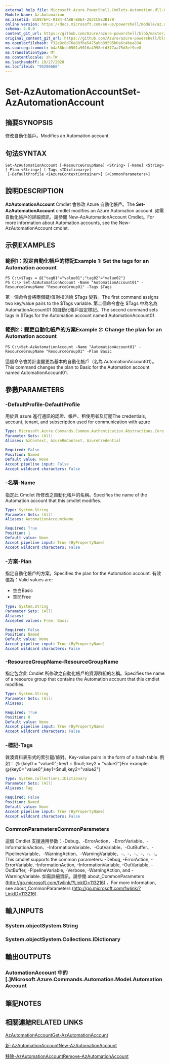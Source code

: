 ```yaml
---
external help file: Microsoft.Azure.PowerShell.Cmdlets.Automation.dll-Help.xml
Module Name: Az.Automation
ms.assetid: B1897EFC-0184-4A8B-B8E4-203CC8E3B179
online version: https://docs.microsoft.com/en-us/powershell/module/az.automation/set-azautomationaccount
schema: 2.0.0
content_git_url: https://github.com/Azure/azure-powershell/blob/master/src/Automation/Automation/help/Set-AzAutomationAccount.md
original_content_git_url: https://github.com/Azure/azure-powershell/blob/master/src/Automation/Automation/help/Set-AzAutomationAccount.md
ms.openlocfilehash: f32e9c0d76e88fba5475abb39595b0a6c4bea834
ms.sourcegitcommit: b4a38bcb0501a9016a4998efd377aa75d3ef9ce8
ms.translationtype: MT
ms.contentlocale: zh-TW
ms.lasthandoff: 10/27/2020
ms.locfileid: "94286668"
---
```

# <span data-ttu-id="e8ada-101">Set-AzAutomationAccount</span><span class="sxs-lookup"><span data-stu-id="e8ada-101">Set-AzAutomationAccount</span></span>

## <span data-ttu-id="e8ada-102">摘要</span><span class="sxs-lookup"><span data-stu-id="e8ada-102">SYNOPSIS</span></span>
<span data-ttu-id="e8ada-103">修改自動化帳戶。</span><span class="sxs-lookup"><span data-stu-id="e8ada-103">Modifies an Automation account.</span></span>

## <span data-ttu-id="e8ada-104">句法</span><span class="sxs-lookup"><span data-stu-id="e8ada-104">SYNTAX</span></span>

```
Set-AzAutomationAccount [-ResourceGroupName] <String> [-Name] <String> [-Plan <String>] [-Tags <IDictionary>]
 [-DefaultProfile <IAzureContextContainer>] [<CommonParameters>]
```

## <span data-ttu-id="e8ada-105">說明</span><span class="sxs-lookup"><span data-stu-id="e8ada-105">DESCRIPTION</span></span>
<span data-ttu-id="e8ada-106">**AzAutomationAccount** Cmdlet 會修改 Azure 自動化帳戶。</span><span class="sxs-lookup"><span data-stu-id="e8ada-106">The **Set-AzAutomationAccount** cmdlet modifies an Azure Automation account.</span></span>
<span data-ttu-id="e8ada-107">如需自動化帳戶的詳細資訊，請參閱 New-AzAutomationAccount Cmdlet。</span><span class="sxs-lookup"><span data-stu-id="e8ada-107">For more information about Automation accounts, see the New-AzAutomationAccount cmdlet.</span></span>

## <span data-ttu-id="e8ada-108">示例</span><span class="sxs-lookup"><span data-stu-id="e8ada-108">EXAMPLES</span></span>

### <span data-ttu-id="e8ada-109">範例1：設定自動化帳戶的標記</span><span class="sxs-lookup"><span data-stu-id="e8ada-109">Example 1: Set the tags for an Automation account</span></span>
```
PS C:\>$Tags = @{"tag01"="value01";"tag02"="value02"}
PS C:\> Set-AzAutomationAccount -Name "AutomationAccount01" -ResourceGroupName "ResourceGroup01" -Tags $Tags
```

<span data-ttu-id="e8ada-110">第一個命令會將兩個鍵/值對指派給 $Tags 變數。</span><span class="sxs-lookup"><span data-stu-id="e8ada-110">The first command assigns two key/value pairs to the $Tags variable.</span></span>
<span data-ttu-id="e8ada-111">第二個命令會在 $Tags 中為名為 AutomationAccount01 的自動化帳戶設定標記。</span><span class="sxs-lookup"><span data-stu-id="e8ada-111">The second command sets tags in $Tags for the Automation account named AutomationAccount01.</span></span>

### <span data-ttu-id="e8ada-112">範例2：變更自動化帳戶的方案</span><span class="sxs-lookup"><span data-stu-id="e8ada-112">Example 2: Change the plan for an Automation account</span></span>
```
PS C:\>Set-AzAutomationAccount -Name "AutomationAccount01" -ResourceGroupName "ResourceGroup01" -Plan Basic
```

<span data-ttu-id="e8ada-113">這個命令會將計畫變更為基本的自動化帳戶（名為 AutomationAccount01）。</span><span class="sxs-lookup"><span data-stu-id="e8ada-113">This command changes the plan to Basic for the Automation account named AutomationAccount01.</span></span>

## <span data-ttu-id="e8ada-114">參數</span><span class="sxs-lookup"><span data-stu-id="e8ada-114">PARAMETERS</span></span>

### <span data-ttu-id="e8ada-115">-DefaultProfile</span><span class="sxs-lookup"><span data-stu-id="e8ada-115">-DefaultProfile</span></span>
<span data-ttu-id="e8ada-116">用於與 azure 進行通訊的認證、帳戶、租使用者及訂閱</span><span class="sxs-lookup"><span data-stu-id="e8ada-116">The credentials, account, tenant, and subscription used for communication with azure</span></span>

```yaml
Type: Microsoft.Azure.Commands.Common.Authentication.Abstractions.Core.IAzureContextContainer
Parameter Sets: (All)
Aliases: AzContext, AzureRmContext, AzureCredential

Required: False
Position: Named
Default value: None
Accept pipeline input: False
Accept wildcard characters: False
```

### <span data-ttu-id="e8ada-117">-名稱</span><span class="sxs-lookup"><span data-stu-id="e8ada-117">-Name</span></span>
<span data-ttu-id="e8ada-118">指定此 Cmdlet 所修改之自動化帳戶的名稱。</span><span class="sxs-lookup"><span data-stu-id="e8ada-118">Specifies the name of the Automation account that this cmdlet modifies.</span></span>

```yaml
Type: System.String
Parameter Sets: (All)
Aliases: AutomationAccountName

Required: True
Position: 1
Default value: None
Accept pipeline input: True (ByPropertyName)
Accept wildcard characters: False
```

### <span data-ttu-id="e8ada-119">-方案</span><span class="sxs-lookup"><span data-stu-id="e8ada-119">-Plan</span></span>
<span data-ttu-id="e8ada-120">指定自動化帳戶的方案。</span><span class="sxs-lookup"><span data-stu-id="e8ada-120">Specifies the plan for the Automation account.</span></span>
<span data-ttu-id="e8ada-121">有效值為：</span><span class="sxs-lookup"><span data-stu-id="e8ada-121">Valid values are:</span></span>
- <span data-ttu-id="e8ada-122">空白</span><span class="sxs-lookup"><span data-stu-id="e8ada-122">Basic</span></span>
- <span data-ttu-id="e8ada-123">空閒</span><span class="sxs-lookup"><span data-stu-id="e8ada-123">Free</span></span>

```yaml
Type: System.String
Parameter Sets: (All)
Aliases:
Accepted values: Free, Basic

Required: False
Position: Named
Default value: None
Accept pipeline input: True (ByPropertyName)
Accept wildcard characters: False
```

### <span data-ttu-id="e8ada-124">-ResourceGroupName</span><span class="sxs-lookup"><span data-stu-id="e8ada-124">-ResourceGroupName</span></span>
<span data-ttu-id="e8ada-125">指定包含此 Cmdlet 所修改之自動化帳戶的資源群組的名稱。</span><span class="sxs-lookup"><span data-stu-id="e8ada-125">Specifies the name of a resource group that contains the Automation account that this cmdlet modifies.</span></span>

```yaml
Type: System.String
Parameter Sets: (All)
Aliases:

Required: True
Position: 0
Default value: None
Accept pipeline input: True (ByPropertyName)
Accept wildcard characters: False
```

### <span data-ttu-id="e8ada-126">-標記</span><span class="sxs-lookup"><span data-stu-id="e8ada-126">-Tags</span></span>
<span data-ttu-id="e8ada-127">雜湊資料表形式的索引鍵/值對。</span><span class="sxs-lookup"><span data-stu-id="e8ada-127">Key-value pairs in the form of a hash table.</span></span> <span data-ttu-id="e8ada-128">例如： @ {key0 = "value0"; key1 = $null; key2 = "value2"}</span><span class="sxs-lookup"><span data-stu-id="e8ada-128">For example: @{key0="value0";key1=$null;key2="value2"}</span></span>

```yaml
Type: System.Collections.IDictionary
Parameter Sets: (All)
Aliases: Tag

Required: False
Position: Named
Default value: None
Accept pipeline input: True (ByPropertyName)
Accept wildcard characters: False
```

### <span data-ttu-id="e8ada-129">CommonParameters</span><span class="sxs-lookup"><span data-stu-id="e8ada-129">CommonParameters</span></span>
<span data-ttu-id="e8ada-130">這個 Cmdlet 支援通用參數：-Debug、-ErrorAction、-ErrorVariable、-InformationAction、-InformationVariable、-OutVariable、-OutBuffer、-PipelineVariable、-WarningAction、-WarningVariable、-、-、-、-、-、-。</span><span class="sxs-lookup"><span data-stu-id="e8ada-130">This cmdlet supports the common parameters: -Debug, -ErrorAction, -ErrorVariable, -InformationAction, -InformationVariable, -OutVariable, -OutBuffer, -PipelineVariable, -Verbose, -WarningAction, and -WarningVariable.</span></span> <span data-ttu-id="e8ada-131">如需詳細資訊，請參閱 about_CommonParameters (http://go.microsoft.com/fwlink/?LinkID=113216) 。</span><span class="sxs-lookup"><span data-stu-id="e8ada-131">For more information, see about_CommonParameters (http://go.microsoft.com/fwlink/?LinkID=113216).</span></span>

## <span data-ttu-id="e8ada-132">輸入</span><span class="sxs-lookup"><span data-stu-id="e8ada-132">INPUTS</span></span>

### <span data-ttu-id="e8ada-133">System.object</span><span class="sxs-lookup"><span data-stu-id="e8ada-133">System.String</span></span>

### <span data-ttu-id="e8ada-134">System.object</span><span class="sxs-lookup"><span data-stu-id="e8ada-134">System.Collections.IDictionary</span></span>

## <span data-ttu-id="e8ada-135">輸出</span><span class="sxs-lookup"><span data-stu-id="e8ada-135">OUTPUTS</span></span>

### <span data-ttu-id="e8ada-136">AutomationAccount 中的 [.]</span><span class="sxs-lookup"><span data-stu-id="e8ada-136">Microsoft.Azure.Commands.Automation.Model.AutomationAccount</span></span>

## <span data-ttu-id="e8ada-137">筆記</span><span class="sxs-lookup"><span data-stu-id="e8ada-137">NOTES</span></span>

## <span data-ttu-id="e8ada-138">相關連結</span><span class="sxs-lookup"><span data-stu-id="e8ada-138">RELATED LINKS</span></span>

[<span data-ttu-id="e8ada-139">AzAutomationAccount</span><span class="sxs-lookup"><span data-stu-id="e8ada-139">Get-AzAutomationAccount</span></span>](./Get-AzAutomationAccount.md)

[<span data-ttu-id="e8ada-140">新-AzAutomationAccount</span><span class="sxs-lookup"><span data-stu-id="e8ada-140">New-AzAutomationAccount</span></span>](./New-AzAutomationAccount.md)

[<span data-ttu-id="e8ada-141">移除-AzAutomationAccount</span><span class="sxs-lookup"><span data-stu-id="e8ada-141">Remove-AzAutomationAccount</span></span>](./Remove-AzAutomationAccount.md)
